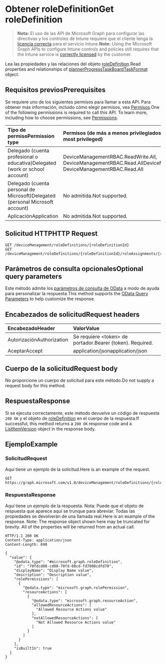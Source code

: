 # <a name="get-roledefinition"></a><span data-ttu-id="c3d85-101">Obtener roleDefinition</span><span class="sxs-lookup"><span data-stu-id="c3d85-101">Get roleDefinition</span></span>

> <span data-ttu-id="c3d85-102">**Nota:** El uso de las API de Microsoft Graph para configurar las directivas y los controles de Intune requiere que el cliente tenga la [licencia correcta](https://go.microsoft.com/fwlink/?linkid=839381) para el servicio Intune.</span><span class="sxs-lookup"><span data-stu-id="c3d85-102">**Note:** Using the Microsoft Graph APIs to configure Intune controls and policies still requires that the Intune service is [correctly licensed](https://go.microsoft.com/fwlink/?linkid=839381) by the customer.</span></span>

<span data-ttu-id="c3d85-103">Lea las propiedades y las relaciones del objeto [roleDefinition](../resources/intune_rbac_roledefinition.md).</span><span class="sxs-lookup"><span data-stu-id="c3d85-103">Read properties and relationships of [plannerProgressTaskBoardTaskFormat](../resources/intune_rbac_roledefinition.md) object.</span></span>
## <a name="prerequisites"></a><span data-ttu-id="c3d85-104">Requisitos previos</span><span class="sxs-lookup"><span data-stu-id="c3d85-104">Prerequisites</span></span>
<span data-ttu-id="c3d85-p101">Se requiere uno de los siguientes permisos para llamar a esta API. Para obtener más información, incluido cómo elegir permisos, vea [Permisos](../../../concepts/permissions_reference.md).</span><span class="sxs-lookup"><span data-stu-id="c3d85-p101">One of the following permissions is required to call this API. To learn more, including how to choose permissions, see [Permissions](../../../concepts/permissions_reference.md).</span></span>

|<span data-ttu-id="c3d85-107">Tipo de permiso</span><span class="sxs-lookup"><span data-stu-id="c3d85-107">Permission type</span></span>|<span data-ttu-id="c3d85-108">Permisos (de más a menos privilegiados)</span><span class="sxs-lookup"><span data-stu-id="c3d85-108">Permissions (from least to most privileged)</span></span>|
|:---|:---|
|<span data-ttu-id="c3d85-109">Delegado (cuenta profesional o educativa)</span><span class="sxs-lookup"><span data-stu-id="c3d85-109">Delegated (work or school account)</span></span>|<span data-ttu-id="c3d85-110">DeviceManagementRBAC.ReadWrite.All, DeviceManagementRBAC.Read.All</span><span class="sxs-lookup"><span data-stu-id="c3d85-110">DeviceManagementRBAC.ReadWrite.All, DeviceManagementRBAC.Read.All</span></span>|
|<span data-ttu-id="c3d85-111">Delegado (cuenta personal de Microsoft)</span><span class="sxs-lookup"><span data-stu-id="c3d85-111">Delegated (personal Microsoft account)</span></span>|<span data-ttu-id="c3d85-112">No admitida.</span><span class="sxs-lookup"><span data-stu-id="c3d85-112">Not supported.</span></span>|
|<span data-ttu-id="c3d85-113">Aplicación</span><span class="sxs-lookup"><span data-stu-id="c3d85-113">Application</span></span>|<span data-ttu-id="c3d85-114">No admitida.</span><span class="sxs-lookup"><span data-stu-id="c3d85-114">Not supported.</span></span>|

## <a name="http-request"></a><span data-ttu-id="c3d85-115">Solicitud HTTP</span><span class="sxs-lookup"><span data-stu-id="c3d85-115">HTTP Request</span></span>
<!-- {
  "blockType": "ignored"
}
-->
``` http
GET /deviceManagement/roleDefinitions/{roleDefinitionId}
GET /deviceManagement/roleDefinitions/{roleDefinitionId}/roleAssignments/{roleAssignmentId}/roleDefinition
```

## <a name="optional-query-parameters"></a><span data-ttu-id="c3d85-116">Parámetros de consulta opcionales</span><span class="sxs-lookup"><span data-stu-id="c3d85-116">Optional query parameters</span></span>
<span data-ttu-id="c3d85-117">Este método admite los [parámetros de consulta de OData](https://developer.microsoft.com/es-ES/graph/docs/overview/query_parameters) a modo de ayuda para personalizar la respuesta.</span><span class="sxs-lookup"><span data-stu-id="c3d85-117">This method supports the [OData Query Parameters](https://developer.microsoft.com/es-ES/graph/docs/overview/query_parameters) to help customize the response.</span></span>
## <a name="request-headers"></a><span data-ttu-id="c3d85-118">Encabezados de solicitud</span><span class="sxs-lookup"><span data-stu-id="c3d85-118">Request headers</span></span>
|<span data-ttu-id="c3d85-119">Encabezado</span><span class="sxs-lookup"><span data-stu-id="c3d85-119">Header</span></span>|<span data-ttu-id="c3d85-120">Valor</span><span class="sxs-lookup"><span data-stu-id="c3d85-120">Value</span></span>|
|:---|:---|
|<span data-ttu-id="c3d85-121">Autorización</span><span class="sxs-lookup"><span data-stu-id="c3d85-121">Authorization</span></span>|<span data-ttu-id="c3d85-122">Se requiere &lt;token&gt; de portador.</span><span class="sxs-lookup"><span data-stu-id="c3d85-122">Bearer {token}. Required.</span></span>|
|<span data-ttu-id="c3d85-123">Aceptar</span><span class="sxs-lookup"><span data-stu-id="c3d85-123">Accept</span></span>|<span data-ttu-id="c3d85-124">application/json</span><span class="sxs-lookup"><span data-stu-id="c3d85-124">application/json</span></span>|

## <a name="request-body"></a><span data-ttu-id="c3d85-125">Cuerpo de la solicitud</span><span class="sxs-lookup"><span data-stu-id="c3d85-125">Request body</span></span>
<span data-ttu-id="c3d85-126">No proporcione un cuerpo de solicitud para este método.</span><span class="sxs-lookup"><span data-stu-id="c3d85-126">Do not supply a request body for this method.</span></span>

## <a name="response"></a><span data-ttu-id="c3d85-127">Respuesta</span><span class="sxs-lookup"><span data-stu-id="c3d85-127">Response</span></span>
<span data-ttu-id="c3d85-128">Si se ejecuta correctamente, este método devuelve un código de respuesta `200 OK` y el objeto de [roleDefinition](../resources/intune_rbac_roledefinition.md) en el cuerpo de la respuesta.</span><span class="sxs-lookup"><span data-stu-id="c3d85-128">If successful, this method returns a `200 OK` response code and a [ListItemVersion](../resources/intune_rbac_roledefinition.md) object in the response body.</span></span>

## <a name="example"></a><span data-ttu-id="c3d85-129">Ejemplo</span><span class="sxs-lookup"><span data-stu-id="c3d85-129">Example</span></span>
### <a name="request"></a><span data-ttu-id="c3d85-130">Solicitud</span><span class="sxs-lookup"><span data-stu-id="c3d85-130">Request</span></span>
<span data-ttu-id="c3d85-131">Aquí tiene un ejemplo de la solicitud.</span><span class="sxs-lookup"><span data-stu-id="c3d85-131">Here is an example of the request.</span></span>
``` http
GET https://graph.microsoft.com/v1.0/deviceManagement/roleDefinitions/{roleDefinitionId}
```

### <a name="response"></a><span data-ttu-id="c3d85-132">Respuesta</span><span class="sxs-lookup"><span data-stu-id="c3d85-132">Response</span></span>
<span data-ttu-id="c3d85-p102">Aquí tiene un ejemplo de la respuesta. Nota: Puede que el objeto de respuesta que aparece aquí se trunque para abreviar. Todas las propiedades se devolverán de una llamada real.</span><span class="sxs-lookup"><span data-stu-id="c3d85-p102">Here is an example of the response. Note: The response object shown here may be truncated for brevity. All of the properties will be returned from an actual call.</span></span>
``` http
HTTP/1.1 200 OK
Content-Type: application/json
Content-Length: 690

{
  "value": {
    "@odata.type": "#microsoft.graph.roleDefinition",
    "id": "70fdcd08-cd08-70fd-08cd-fd7008cdfd70",
    "displayName": "Display Name value",
    "description": "Description value",
    "rolePermissions": [
      {
        "@odata.type": "microsoft.graph.rolePermission",
        "resourceActions": [
          {
            "@odata.type": "microsoft.graph.resourceAction",
            "allowedResourceActions": [
              "Allowed Resource Actions value"
            ],
            "notAllowedResourceActions": [
              "Not Allowed Resource Actions value"
            ]
          }
        ]
      }
    ],
    "isBuiltIn": true
  }
}
```



